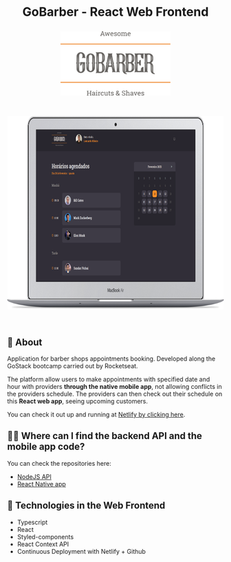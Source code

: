 # <p align="center">GoBarber - React Web Frontend</p>

[<p align="center"><img src=".readmeImages/logo-gray-darker-text.svg" height="150"/></p>](https://gobarber-web-react.netlify.app/)
<br />

[<p align="center"><img src=".readmeImages/dashboard_zoom_macbook.png" height="450"/></p>](https://gobarber-web-react.netlify.app/)
<br/>

## :notebook_with_decorative_cover: About

Application for barber shops appointments booking. Developed along the GoStack bootcamp carried out by Rocketseat.

The platform allow users to make appointments with specified date and hour with providers **through the native mobile app**, not allowing conflicts in the providers schedule. The providers can then check out their schedule on this **React web app**, seeing upcoming customers.

You can check it out up and running at [Netlify by clicking here](https://gobarber-web-react.netlify.app/).

## :technologist: Where can I find the backend API and the mobile app code?

You can check the repositories here:

- [NodeJS API](https://github.com/leonardorib/gobarber-api)
- [React Native app](https://github.com/leonardorib/gobarber-mobile)

## :rocket: Technologies in the Web Frontend

- Typescript
- React
- Styled-components
- React Context API
- Continuous Deployment with Netlify + Github
